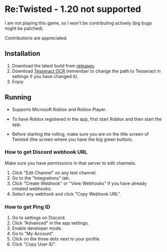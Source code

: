 # Re:Twisted - 1.20 not supported

I am not playing this game, so I won't be contributing actively (big bugs might be patched).

Contributions are appreciated.

## Installation

1. Download the latest build from [releases](https://github.com/Okmada/ReTwisted/releases).
2. Download [Tesseract OCR](https://github.com/UB-Mannheim/tesseract/wiki) (remember to change the path to Tesseract in settings if you have changed it).
3. Enjoy

## Running

- Supports Microsoft Roblox and Roblox Player.

- To have Roblox registered in the app, first start Roblox and then start the app.

- Before starting the rolling, make sure you are on the title screen of Twisted (the screen where you have the big green button).

### How to get Discord webhook URL

Make sure you have permissions in that server to edit channels.

1. Click "Edit Channel" on any text channel.
2. Go to the "Integrations" tab.
3. Click "Create Webhook" or "View Webhooks" if you have already created webhooks.
4. Select any webhook and click "Copy Webhook URL".

### How to get Ping ID

1. Go to settings on Discord.
2. Click "Advanced" in the app settings.
3. Enable developer mode.
4. Go to "My Account".
5. Click on the three dots next to your profile.
6. Click "Copy User ID".
